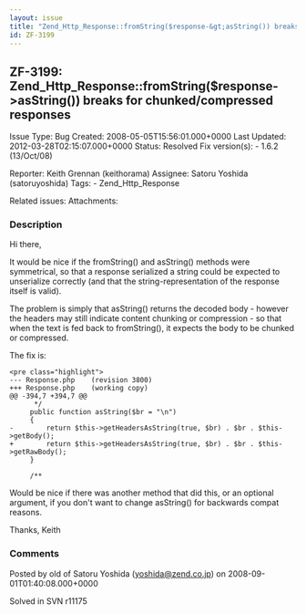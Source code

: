 ```yaml
---
layout: issue
title: "Zend_Http_Response::fromString($response-&gt;asString()) breaks for chunked/compressed responses"
id: ZF-3199
---
```


ZF-3199: Zend\_Http\_Response::fromString($response->asString()) breaks for chunked/compressed responses
--------------------------------------------------------------------------------------------------------

 Issue Type: Bug Created: 2008-05-05T15:56:01.000+0000 Last Updated: 2012-03-28T02:15:07.000+0000 Status: Resolved Fix version(s): - 1.6.2 (13/Oct/08)
 
 Reporter:  Keith Grennan (keithorama)  Assignee:  Satoru Yoshida (satoruyoshida)  Tags: - Zend\_Http\_Response
 
 Related issues: 
 Attachments: 
### Description

Hi there,

It would be nice if the fromString() and asString() methods were symmetrical, so that a response serialized a string could be expected to unserialize correctly (and that the string-representation of the response itself is valid).

The problem is simply that asString() returns the decoded body - however the headers may still indicate content chunking or compression - so that when the text is fed back to fromString(), it expects the body to be chunked or compressed.

The fix is:

 
    <pre class="highlight">
    --- Response.php    (revision 3800)
    +++ Response.php    (working copy)
    @@ -394,7 +394,7 @@
          */
         public function asString($br = "\n")
         {
    -        return $this->getHeadersAsString(true, $br) . $br . $this->getBody();
    +        return $this->getHeadersAsString(true, $br) . $br . $this->getRawBody();
         }
     
         /**


Would be nice if there was another method that did this, or an optional argument, if you don't want to change asString() for backwards compat reasons.

Thanks, Keith

 

 

### Comments

Posted by old of Satoru Yoshida (yoshida@zend.co.jp) on 2008-09-01T01:40:08.000+0000

Solved in SVN r11175

 

 